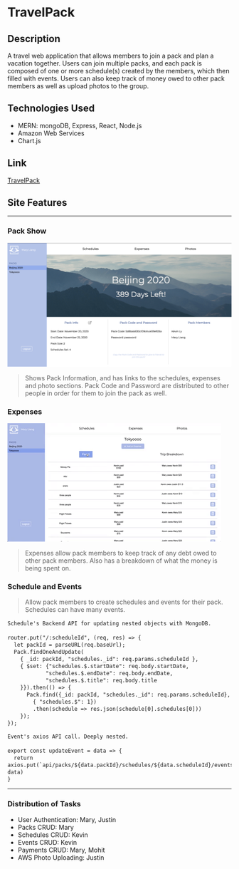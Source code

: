 # TravelPack

## Description

A travel web application that allows members to join a pack and plan a vacation together. Users can join multiple packs, and each pack is composed of one or more schedule(s) created by the members, which then filled with events. Users can also keep track of money owed to other pack members as well as upload photos to the group.

## Technologies Used

* MERN: mongoDB, Express, React, Node.js
* Amazon Web Services
* Chart.js

## Link

[TravelPack](http://travel-pack.herokuapp.com/)

## Site Features

---

### Pack Show

![Pack Show](/readme_media/pack-show.png)

> Shows Pack Information, and has links to the schedules, expenses and photo sections. Pack Code and Password are distributed to other people in order for them to join the pack as well.

### Expenses

![Pack Expenses](/readme_media/expenses.gif)

> Expenses allow pack members to keep track of any debt owed to other pack members. Also has a breakdown of what the money is being spent on.

### Schedule and Events

> Allow pack members to create schedules and events for their pack. Schedules can have many events.

```
Schedule's Backend API for updating nested objects with MongoDB.

router.put("/:scheduleId", (req, res) => {
  let packId = parseURL(req.baseUrl);
  Pack.findOneAndUpdate(
    { _id: packId, "schedules._id": req.params.scheduleId },
    { $set: {"schedules.$.startDate": req.body.startDate,
            "schedules.$.endDate": req.body.endDate,
            "schedules.$.title": req.body.title
    }}).then(() => { 
      Pack.find({_id: packId, "schedules._id": req.params.scheduleId},
        { "schedules.$": 1})
        .then(schedule => res.json(schedule[0].schedules[0]))
    });
});
```

```
Event's axios API call. Deeply nested.

export const updateEvent = data => {
  return axios.put(`api/packs/${data.packId}/schedules/${data.scheduleId}/events/${data.eventId}`, data)
}
```

---

### Distribution of Tasks

* User Authentication: Mary, Justin
* Packs CRUD: Mary
* Schedules CRUD: Kevin
* Events CRUD: Kevin
* Payments CRUD: Mary, Mohit
* AWS Photo Uploading: Justin
